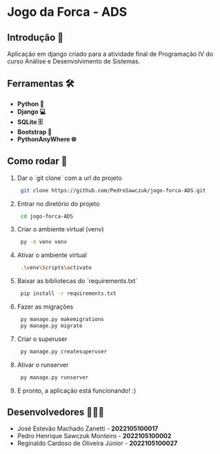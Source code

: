 # Jogo da Forca - ADS

## Introdução 📖
Aplicação em django criado para a atividade final de Programação IV do curso Análise e Desenvolvimento de Sistemas.

## Ferramentas 🛠️

- **Python 🐍**
- **Django 💻**
- **SQLite 🗄️**
- **Bootstrap 🎨**
- **PythonAnyWhere 🌐**
  
## Como rodar 🚀

1. Dar o ´git clone´ com a url do projeto 
   ```bash
    git clone https://github.com/PedroSawczuk/jogo-forca-ADS.git
   ```
2. Entrar no diretório do projeto
   ```bash
    cd jogo-forca-ADS
   ```
3. Criar o ambiente virtual (venv)
   ```bash
    py -m venv venv
   ```
4. Ativar o ambiente virtual
   ```bash
    .\venv\Scripts\activate 
   ```
5. Baixar as bibliotecas do ´requirements.txt´
   ```bash
    pip install -r requirements.txt
   ```
6. Fazer as migrações
   ```bash
    py manage.py makemigrations
    py manage.py migrate
   ```
7. Criar o superuser
   ```bash
    py manage.py createsuperuser
   ```
8. Ativar o runserver
   ```bash
    py manage.py runserver
   ```
9. E pronto, a aplicação está funcionando! :)

## Desenvolvedores 🧑🏻‍💻

- José Estevão Machado Zanetti - **2022105100017** 
- Pedro Henrique Sawczuk Monteiro - **2022105100002**
- Reginaldo Cardoso de Oliveira Júnior - **2022105100027**
